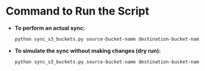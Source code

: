 # Command to Run the Script

- **To perform an actual sync:**
  ```bash
  python sync_s3_buckets.py source-bucket-name destination-bucket-name
  ```

- **To simulate the sync without making changes (dry run):**
  ```bash
  python sync_s3_buckets.py source-bucket-name destination-bucket-name --dry-run
  ```
